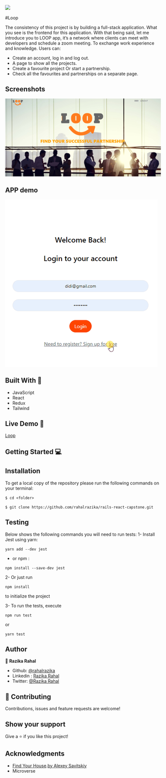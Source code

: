  ![](https://img.shields.io/badge/Microverse-blueviolet)

 
 #Loop

 
The consistency of this project is by building a full-stack application. What you see is the frontend for this application. 
With that being said, let me introduce you to LOOP app, it’s a network where clients can meet with developers and schedule a zoom meeting. To exchange work experience and knowledge.
Users can:
- Create an account, log in and log out.
- A page to show all the projects.
- Create a favourite project Or start a partnership.
- Check all the favourites and partnerships on a separate page.

## Screenshots
![Main Page](src/assets/screenshot.png)




## APP demo



![Loop Demo](src/assets/loop.gif)


## Built With 🔨
- JavaScript
- React
- Redux
- Tailwind


## Live Demo 🚀
[Loop](https://loopnnew--app.herokuapp.com/)

## Getting Started 💻

## Installation

To get a local copy of the repository please run the following commands on your terminal:

```
$ cd <folder>
```

```
$ git clone https://github.com/rahalrazika/rails-react-capstone.git
```

## Testing 
Below shows the following commands you will need to run tests:
1- Install Jest using yarn: 
```
yarn add --dev jest

```
- or npm :
```
npm install --save-dev jest

```
2- Or just run  
```
npm install

```
to initialize the project

3- To run the tests, execute
```
npm run test 

```
or 
```
yarn test 

```
## Author

👤 **Razika Rahal**

- Github: [@rahalrazika](https://github.com/rahalrazika)
- Linkedin : [Razika Rahal](https://www.linkedin.com/in/razika-rahal-85539bbb/)
- Twitter: [@Razika Rahal](https://twitter.com/RahalRazika)


## 🤝 Contributing

Contributions, issues and feature requests are welcome!

## Show your support

Give a ⭐️ if you like this project!

## Acknowledgments
- [Find Your House](https://www.behance.net/gallery/37706679/Circle-(Landing-page-Dashboard-Mobile-App)).[by Alexey Savitskiy ](https://www.behance.net/alexey_savitskiy)
-  Microverse
